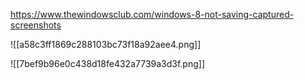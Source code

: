 https://www.thewindowsclub.com/windows-8-not-saving-captured-screenshots

![[a58c3ff1869c288103bc73f18a92aee4.png]]

![[7bef9b96e0c438d18fe432a7739a3d3f.png]]